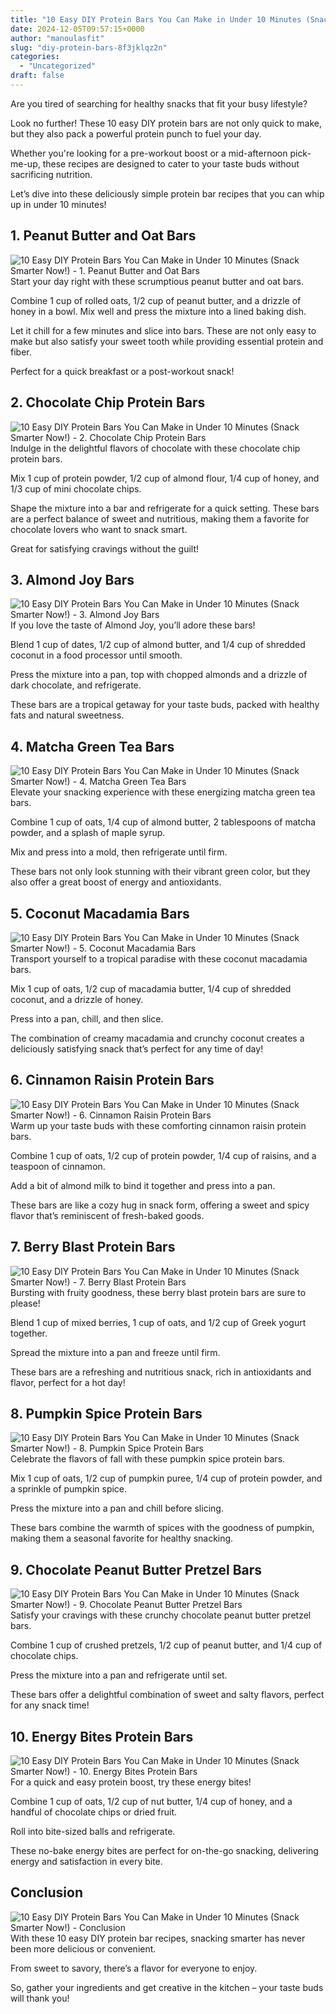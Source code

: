 ```yaml
---
title: "10 Easy DIY Protein Bars You Can Make in Under 10 Minutes (Snack Smarter Now!)"
date: 2024-12-05T09:57:15+0000
author: "manoulasfit"
slug: "diy-protein-bars-8f3jklqz2n"
categories:
  - "Uncategorized"
draft: false
---
```

Are you tired of searching for healthy snacks that fit your busy lifestyle? 

Look no further! These 10 easy DIY protein bars are not only quick to make, but they also pack a powerful protein punch to fuel your day. 

Whether you're looking for a pre-workout boost or a mid-afternoon pick-me-up, these recipes are designed to cater to your taste buds without sacrificing nutrition. 

Let’s dive into these deliciously simple protein bar recipes that you can whip up in under 10 minutes!

## 1. Peanut Butter and Oat Bars
![10 Easy DIY Protein Bars You Can Make in Under 10 Minutes (Snack Smarter Now!) - 1. Peanut Butter and Oat Bars](/10-easy-diy-protein-bars-you-can-make-in-under-10-minutes-snack-smarter-now-1.-peanut-butter-and-oat-bars.webp)Start your day right with these scrumptious peanut butter and oat bars. 

Combine 1 cup of rolled oats, 1/2 cup of peanut butter, and a drizzle of honey in a bowl. Mix well and press the mixture into a lined baking dish. 

Let it chill for a few minutes and slice into bars. These are not only easy to make but also satisfy your sweet tooth while providing essential protein and fiber. 

Perfect for a quick breakfast or a post-workout snack!

## 2. Chocolate Chip Protein Bars
![10 Easy DIY Protein Bars You Can Make in Under 10 Minutes (Snack Smarter Now!) - 2. Chocolate Chip Protein Bars](/10-easy-diy-protein-bars-you-can-make-in-under-10-minutes-snack-smarter-now-2.-chocolate-chip-protein-bars.webp)Indulge in the delightful flavors of chocolate with these chocolate chip protein bars. 

Mix 1 cup of protein powder, 1/2 cup of almond flour, 1/4 cup of honey, and 1/3 cup of mini chocolate chips. 

Shape the mixture into a bar and refrigerate for a quick setting. These bars are a perfect balance of sweet and nutritious, making them a favorite for chocolate lovers who want to snack smart. 

Great for satisfying cravings without the guilt!

## 3. Almond Joy Bars
![10 Easy DIY Protein Bars You Can Make in Under 10 Minutes (Snack Smarter Now!) - 3. Almond Joy Bars](/10-easy-diy-protein-bars-you-can-make-in-under-10-minutes-snack-smarter-now-3.-almond-joy-bars.webp)If you love the taste of Almond Joy, you’ll adore these bars! 

Blend 1 cup of dates, 1/2 cup of almond butter, and 1/4 cup of shredded coconut in a food processor until smooth. 

Press the mixture into a pan, top with chopped almonds and a drizzle of dark chocolate, and refrigerate. 

These bars are a tropical getaway for your taste buds, packed with healthy fats and natural sweetness.

## 4. Matcha Green Tea Bars
![10 Easy DIY Protein Bars You Can Make in Under 10 Minutes (Snack Smarter Now!) - 4. Matcha Green Tea Bars](/10-easy-diy-protein-bars-you-can-make-in-under-10-minutes-snack-smarter-now-4.-matcha-green-tea-bars.webp)Elevate your snacking experience with these energizing matcha green tea bars. 

Combine 1 cup of oats, 1/4 cup of almond butter, 2 tablespoons of matcha powder, and a splash of maple syrup. 

Mix and press into a mold, then refrigerate until firm. 

These bars not only look stunning with their vibrant green color, but they also offer a great boost of energy and antioxidants.

## 5. Coconut Macadamia Bars
![10 Easy DIY Protein Bars You Can Make in Under 10 Minutes (Snack Smarter Now!) - 5. Coconut Macadamia Bars](/10-easy-diy-protein-bars-you-can-make-in-under-10-minutes-snack-smarter-now-5.-coconut-macadamia-bars.webp)Transport yourself to a tropical paradise with these coconut macadamia bars. 

Mix 1 cup of oats, 1/2 cup of macadamia butter, 1/4 cup of shredded coconut, and a drizzle of honey. 

Press into a pan, chill, and then slice. 

The combination of creamy macadamia and crunchy coconut creates a deliciously satisfying snack that’s perfect for any time of day!

## 6. Cinnamon Raisin Protein Bars
![10 Easy DIY Protein Bars You Can Make in Under 10 Minutes (Snack Smarter Now!) - 6. Cinnamon Raisin Protein Bars](/10-easy-diy-protein-bars-you-can-make-in-under-10-minutes-snack-smarter-now-6.-cinnamon-raisin-protein-bars.webp)Warm up your taste buds with these comforting cinnamon raisin protein bars. 

Combine 1 cup of oats, 1/2 cup of protein powder, 1/4 cup of raisins, and a teaspoon of cinnamon. 

Add a bit of almond milk to bind it together and press into a pan. 

These bars are like a cozy hug in snack form, offering a sweet and spicy flavor that’s reminiscent of fresh-baked goods.

## 7. Berry Blast Protein Bars
![10 Easy DIY Protein Bars You Can Make in Under 10 Minutes (Snack Smarter Now!) - 7. Berry Blast Protein Bars](/10-easy-diy-protein-bars-you-can-make-in-under-10-minutes-snack-smarter-now-7.-berry-blast-protein-bars.webp)Bursting with fruity goodness, these berry blast protein bars are sure to please! 

Blend 1 cup of mixed berries, 1 cup of oats, and 1/2 cup of Greek yogurt together. 

Spread the mixture into a pan and freeze until firm. 

These bars are a refreshing and nutritious snack, rich in antioxidants and flavor, perfect for a hot day!

## 8. Pumpkin Spice Protein Bars
![10 Easy DIY Protein Bars You Can Make in Under 10 Minutes (Snack Smarter Now!) - 8. Pumpkin Spice Protein Bars](/10-easy-diy-protein-bars-you-can-make-in-under-10-minutes-snack-smarter-now-8.-pumpkin-spice-protein-bars.webp)Celebrate the flavors of fall with these pumpkin spice protein bars. 

Mix 1 cup of oats, 1/2 cup of pumpkin puree, 1/4 cup of protein powder, and a sprinkle of pumpkin spice. 

Press the mixture into a pan and chill before slicing. 

These bars combine the warmth of spices with the goodness of pumpkin, making them a seasonal favorite for healthy snacking.

## 9. Chocolate Peanut Butter Pretzel Bars
![10 Easy DIY Protein Bars You Can Make in Under 10 Minutes (Snack Smarter Now!) - 9. Chocolate Peanut Butter Pretzel Bars](/10-easy-diy-protein-bars-you-can-make-in-under-10-minutes-snack-smarter-now-9.-chocolate-peanut-butter-pretzel-bars.webp)Satisfy your cravings with these crunchy chocolate peanut butter pretzel bars. 

Combine 1 cup of crushed pretzels, 1/2 cup of peanut butter, and 1/4 cup of chocolate chips. 

Press the mixture into a pan and refrigerate until set. 

These bars offer a delightful combination of sweet and salty flavors, perfect for any snack time!

## 10. Energy Bites Protein Bars
![10 Easy DIY Protein Bars You Can Make in Under 10 Minutes (Snack Smarter Now!) - 10. Energy Bites Protein Bars](/10-easy-diy-protein-bars-you-can-make-in-under-10-minutes-snack-smarter-now-10.-energy-bites-protein-bars.webp)For a quick and easy protein boost, try these energy bites! 

Combine 1 cup of oats, 1/2 cup of nut butter, 1/4 cup of honey, and a handful of chocolate chips or dried fruit. 

Roll into bite-sized balls and refrigerate. 

These no-bake energy bites are perfect for on-the-go snacking, delivering energy and satisfaction in every bite.

## Conclusion
![10 Easy DIY Protein Bars You Can Make in Under 10 Minutes (Snack Smarter Now!) - Conclusion](/10-easy-diy-protein-bars-you-can-make-in-under-10-minutes-snack-smarter-now-conclusion.webp)With these 10 easy DIY protein bar recipes, snacking smarter has never been more delicious or convenient. 

From sweet to savory, there’s a flavor for everyone to enjoy. 

So, gather your ingredients and get creative in the kitchen – your taste buds will thank you!